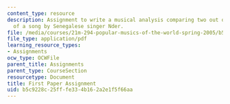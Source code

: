 ```yaml
---
content_type: resource
description: Assignment to write a musical analysis comparing two out of three versions
  of a song by Senegalese singer Nder.
file: /media/courses/21m-294-popular-musics-of-the-world-spring-2005/b5c9228c25fffe334b162a2e1f5f66aa_paper1.pdf
file_type: application/pdf
learning_resource_types:
- Assignments
ocw_type: OCWFile
parent_title: Assignments
parent_type: CourseSection
resourcetype: Document
title: First Paper Assignment
uid: b5c9228c-25ff-fe33-4b16-2a2e1f5f66aa
---
```

